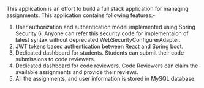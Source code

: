 This application is an effort to build a full stack application for managing assignments. This application contains following features:- 
1. User authorization and authentication model implemented using Spring Security 6. Anyone can refer this security code for implementaion of latest syntax without deprecated WebSecurityConfigurerAdapter.
2. JWT tokens based authentication between React and Spring boot.
3. Dedicated dashboard for students. Students can submit their code submissions to code reviewers.
4. Dedicated dashboard for code reviewers. Code Reviewers can claim the available assignments and provide their reviews.
5. All the assignments, and user information is stored in MySQL database.
